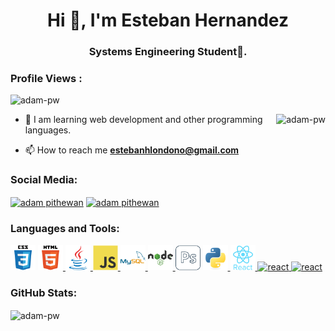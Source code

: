 
<h1 align="center">Hi 👋, I'm Esteban Hernandez</h1>
<h3 align="center">Systems Engineering Student🌟.</h3>

<p align="right"> <h3>Profile Views :</h3> <img src="https://komarev.com/ghpvc/?username=EstebanHdez1&label=Profile%20views&color=0e75b6&style=flat"
    alt="adam-pw" /> 
  </p>

<p><img align="right" src="https://github.com/Adam-pw/Adam-pw/blob/main/animation_500_kxa883sd.gif" alt="adam-pw" /></p>


- 📌 I am learning web development and other programming languages.

- 📫 How to reach me **estebanhlondono@gmail.com**
<h3 align="left">Social Media:</h3>
<p align="left">
  <a href="https://www.linkedin.com/in/esteban-hernandez-220744288" target="blank"><img align="center"
      src="https://raw.githubusercontent.com/rahuldkjain/github-profile-readme-generator/master/src/images/icons/Social/linked-in-alt.svg"
      alt="adam pithewan" height="30" width="40" /></a>
    <a href="https://leetcode.com/u/estebitannhdez/" target="blank"><img align="center"
      src="https://upload.wikimedia.org/wikipedia/commons/1/19/LeetCode_logo_black.png"
      alt="adam pithewan" height="30" width="30" /></a>
    
</p>


<h3 align="left">Languages and Tools:</h3>
<p align="left">
 </a> 
     <img
      src="https://raw.githubusercontent.com/devicons/devicon/master/icons/css3/css3-original-wordmark.svg" alt="css3"
      width="40" height="40" /> </a> <a href="https://www.w3.org/html/" target="_blank" rel="noreferrer"> <img
      src="https://raw.githubusercontent.com/devicons/devicon/master/icons/html5/html5-original-wordmark.svg"
      alt="html5" width="40" height="40" /> </a> <a href="https://www.adobe.com/in/products/illustrator.html"
    target="_blank" rel="noreferrer">  <img
      src="https://raw.githubusercontent.com/devicons/devicon/master/icons/java/java-original.svg" alt="java" width="40"
      height="40" /> </a> <a href="https://developer.mozilla.org/en-US/docs/Web/JavaScript" target="_blank"
    rel="noreferrer"> <img
      src="https://raw.githubusercontent.com/devicons/devicon/master/icons/javascript/javascript-original.svg"
      alt="javascript" width="40" height="40" /> </a>  <a href="https://www.mysql.com/" target="_blank" rel="noreferrer"> <img
      src="https://raw.githubusercontent.com/devicons/devicon/master/icons/mysql/mysql-original-wordmark.svg"
      alt="mysql" width="40" height="40" /> </a> </a> <a href="https://nodejs.org" target="_blank" rel="noreferrer"> <img
      src="https://raw.githubusercontent.com/devicons/devicon/master/icons/nodejs/nodejs-original-wordmark.svg"
      alt="nodejs" width="40" height="40" /> </a> <img
      src="https://raw.githubusercontent.com/devicons/devicon/master/icons/photoshop/photoshop-line.svg" alt="photoshop"
      width="40" height="40" /> </a> 
      <a href="https://www.python.org" target="_blank" rel="noreferrer"> <img
      src="https://raw.githubusercontent.com/devicons/devicon/master/icons/python/python-original.svg" alt="python"
      width="40" height="40" /> </a> 
      <a href="https://reactjs.org/" target="_blank" rel="noreferrer"> <img
      src="https://raw.githubusercontent.com/devicons/devicon/master/icons/react/react-original-wordmark.svg"
      alt="react" width="40" height="40" /> </a> 
      <a href="https://www.prisma.io/" target="_blank" rel="noreferrer"> <img
      src="https://cdn.worldvectorlogo.com/logos/prisma-2.svg"
      alt="react" width="40" height="40" /> </a> 
      <a href="https://spring.io/projects/spring-boot" target="_blank" rel="noreferrer"> <img
      src="https://miro.medium.com/v2/resize:fit:750/format:webp/1*gLBbycoPkt6wAPGTyDAbZQ.png"
      alt="react" width="67" height="40" /> </a> 


<br>

<h3>GitHub Stats:</h3>
<p><img align="center"
    src="https://github-readme-stats.vercel.app/api/top-langs?username=EstebanHdez1&show_icons=true&locale=en&bg_color=0d1117&text_color=ffffff&layout=compact"
    alt="adam-pw" 
    bg_color=#808080/></p>

